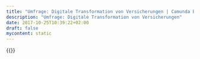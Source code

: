 ```yaml
---
title: "Umfrage: Digitale Transformation von Versicherungen | Camunda BPM"
description: "Umfrage: Digitale Transformation von Versicherungen"
date: 2017-10-25T10:39:22+02:00
draft: false
mycontent: static
---
```

{{<whitepapers-single
title="Survey: Digital Transformation in the Insurance Market"
teaser="Note:  This content is currently only available in German.<br><br>Camunda interviewed executives and project managers across a wide range of insurance companies about their digital transformation initiatives. The resulting report provides a detailed view into the industry’s status, plans and strategies towards a more digital future. Note: this report is currently only available in German."
mcautomationid=""
mcemailid=""
hsformid="67807bac-5799-40ae-ae76-3a596ad2e2fe"
pdf="//assets.ctfassets.net/vpidbgnakfvf/1HuzHIvFtNYN19agyurMj1/b151ceb30b752cf97e09d31afeaa4e8f/V2-Camunda_Digitale_Transformation_Insurance.pdf"
thumbnail="//images.ctfassets.net/vpidbgnakfvf/32oveoewkKGZsDPpSCa3Zm/1b7534c7d77254a0af9cb4713f255884/DigitalTransformationVonVersicherengen.png">}}